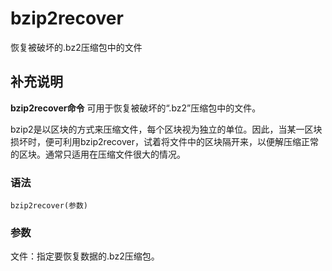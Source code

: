 bzip2recover
===

恢复被破坏的.bz2压缩包中的文件

## 补充说明

**bzip2recover命令** 可用于恢复被破坏的“.bz2”压缩包中的文件。

bzip2是以区块的方式来压缩文件，每个区块视为独立的单位。因此，当某一区块损坏时，便可利用bzip2recover，试着将文件中的区块隔开来，以便解压缩正常的区块。通常只适用在压缩文件很大的情况。

### 语法  

```
bzip2recover(参数)
```

### 参数  

文件：指定要恢复数据的.bz2压缩包。


